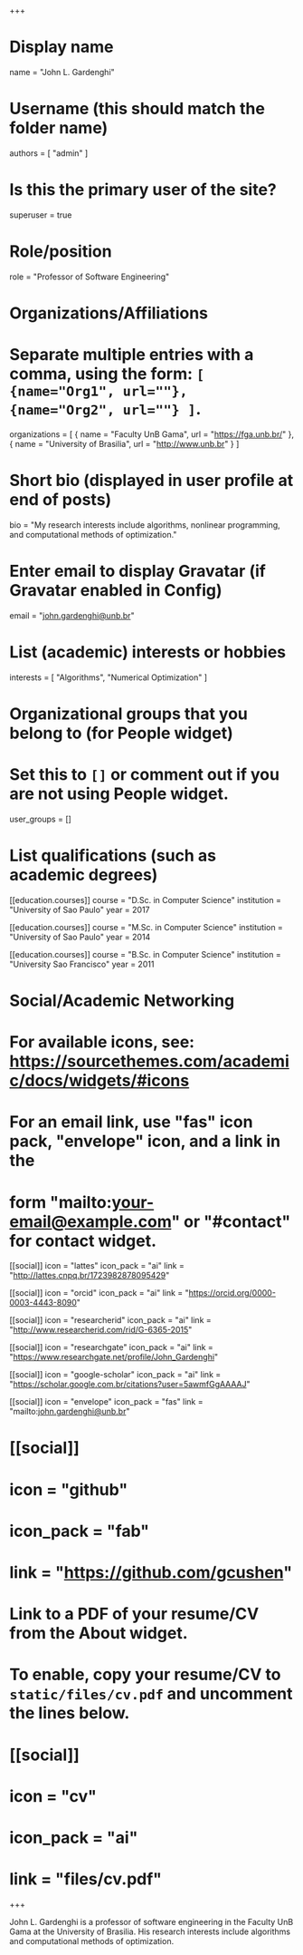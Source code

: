 +++
# Display name
name = "John L. Gardenghi"

# Username (this should match the folder name)
authors = [ "admin" ]

# Is this the primary user of the site?
superuser = true

# Role/position
role = "Professor of Software Engineering"

# Organizations/Affiliations
#   Separate multiple entries with a comma, using the form: `[ {name="Org1", url=""}, {name="Org2", url=""} ]`.
organizations = [ { name = "Faculty UnB Gama", url = "https://fga.unb.br/" }, { name = "University of Brasilia", url = "http://www.unb.br" } ]

# Short bio (displayed in user profile at end of posts)
bio = "My research interests include algorithms, nonlinear programming, and computational methods of optimization."

# Enter email to display Gravatar (if Gravatar enabled in Config)
email = "john.gardenghi@unb.br"

# List (academic) interests or hobbies
interests = [
  "Algorithms",
  "Numerical Optimization"
]

# Organizational groups that you belong to (for People widget)
#   Set this to `[]` or comment out if you are not using People widget.
user_groups = []

# List qualifications (such as academic degrees)
[[education.courses]]
  course = "D.Sc. in Computer Science"
  institution = "University of Sao Paulo"
  year = 2017

[[education.courses]]
  course = "M.Sc. in Computer Science"
  institution = "University of Sao Paulo"
  year = 2014

[[education.courses]]
  course = "B.Sc. in Computer Science"
  institution = "University Sao Francisco"
  year = 2011

# Social/Academic Networking
# For available icons, see: https://sourcethemes.com/academic/docs/widgets/#icons
#   For an email link, use "fas" icon pack, "envelope" icon, and a link in the
#   form "mailto:your-email@example.com" or "#contact" for contact widget.

[[social]]
  icon = "lattes"
  icon_pack = "ai"
  link = "http://lattes.cnpq.br/1723982878095429"

[[social]]
  icon = "orcid"
  icon_pack = "ai"
  link = "https://orcid.org/0000-0003-4443-8090"

[[social]]
  icon = "researcherid"
  icon_pack = "ai"
  link = "http://www.researcherid.com/rid/G-6365-2015"

[[social]]
  icon = "researchgate"
  icon_pack = "ai"
  link = "https://www.researchgate.net/profile/John_Gardenghi"


[[social]]
  icon = "google-scholar"
  icon_pack = "ai"
  link = "https://scholar.google.com.br/citations?user=5awmfGgAAAAJ"

[[social]]
  icon = "envelope"
  icon_pack = "fas"
  link = "mailto:john.gardenghi@unb.br"

# [[social]]
#   icon = "github"
#   icon_pack = "fab"
#   link = "https://github.com/gcushen"

# Link to a PDF of your resume/CV from the About widget.
# To enable, copy your resume/CV to `static/files/cv.pdf` and uncomment the lines below.
# [[social]]
#   icon = "cv"
#   icon_pack = "ai"
#   link = "files/cv.pdf"

+++

John L. Gardenghi is a professor of software engineering in the
Faculty UnB Gama at the University of Brasilia. His research interests
include algorithms and computational methods of optimization.
